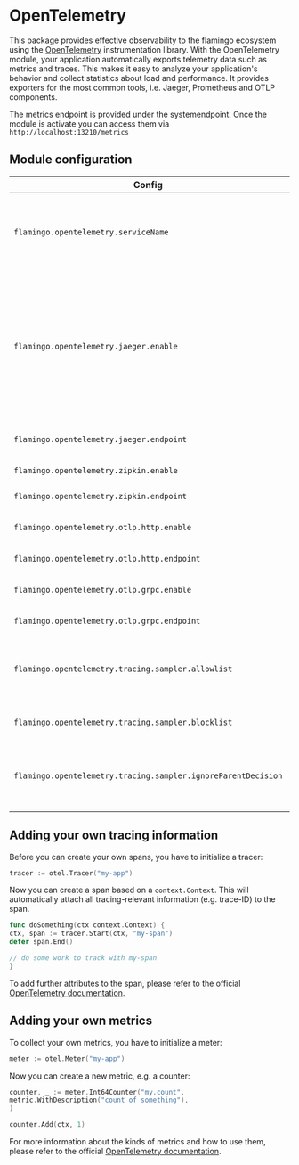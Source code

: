 # OpenTelemetry

This package provides effective observability to the flamingo ecosystem using
the [OpenTelemetry](https://opentelemetry.io/) instrumentation library.
With the OpenTelemetry module, your application automatically exports telemetry data such as metrics and traces.
This makes it easy to analyze your application's behavior and collect statistics about load and performance.
It provides exporters for the most common tools, i.e. Jaeger, Prometheus and OTLP components.

The metrics endpoint is provided under the systemendpoint. Once the module is activate you can access them
via `http://localhost:13210/metrics`

## Module configuration

| Config                                                        | Default Value                        | Description                                                                                                                                                           |
|---------------------------------------------------------------|--------------------------------------|-----------------------------------------------------------------------------------------------------------------------------------------------------------------------|
| `flamingo.opentelemetry.serviceName`                          | `flamingo`                           | serviceName is automatically added to all traces as `service.name` attribute                                                                                          |
| `flamingo.opentelemetry.jaeger.enable`                        | `false`                              | enables the jaeger exporter <br> :information_source: With Jaeger v1.35 they officially support the OpenTelemetry Protocol, so you can use the OTLP exporter instead. |
| `flamingo.opentelemetry.jaeger.endpoint`                      | `http://localhost:14268/api/traces`  | URL to the jaeger instance                                                                                                                                            |
| `flamingo.opentelemetry.zipkin.enable`                        | `false`                              | enables the zipkin exporter                                                                                                                                           |
| `flamingo.opentelemetry.zipkin.endpoint`                      | `http://localhost:9411/api/v2/spans` | URL to the zipkin instance                                                                                                                                            |
| `flamingo.opentelemetry.otlp.http.enable`                     | `false`                              | enables the OTLP HTTP exporter                                                                                                                                        |
| `flamingo.opentelemetry.otlp.http.endpoint`                   | `http://localhost:4318/v1/traces`    | URL to the OTLP collector                                                                                                                                             |
| `flamingo.opentelemetry.otlp.grpc.enable`                     | `false`                              | enables the OTLP gRPC exporter                                                                                                                                        |
| `flamingo.opentelemetry.otlp.grpc.endpoint`                   | `grpc://localhost:4317/v1/traces`    | URL to the OTLP collector                                                                                                                                             |
| `flamingo.opentelemetry.tracing.sampler.allowlist`            | `[]`                                 | list of URL paths that are sampled; if empty, all paths are allowed                                                                                                   |
| `flamingo.opentelemetry.tracing.sampler.blocklist`            | `[]`                                 | list of URL paths that are never sampled                                                                                                                              |
| `flamingo.opentelemetry.tracing.sampler.ignoreParentDecision` | `true`                               | if `true`, we will ignore sampling decisions of the parent span                                                                                                       |

## Adding your own tracing information

Before you can create your own spans, you have to initialize a tracer:

```go
tracer := otel.Tracer("my-app")
```

Now you can create a span based on a `context.Context`. This will automatically attach all tracing-relevant
information (e.g. trace-ID) to the span.

```go
func doSomething(ctx context.Context) {
ctx, span := tracer.Start(ctx, "my-span")
defer span.End()

// do some work to track with my-span	
}
```

To add further attributes to the span, please refer to the
official [OpenTelemetry documentation](https://opentelemetry.io/docs/instrumentation/go/manual/#traces).

## Adding your own metrics

To collect your own metrics, you have to initialize a meter:

```go
meter := otel.Meter("my-app")
```

Now you can create a new metric, e.g. a counter:

```go
counter, _ := meter.Int64Counter("my.count",
metric.WithDescription("count of something"),
)

counter.Add(ctx, 1)
```

For more information about the kinds of metrics and how to use them, please refer to the
official [OpenTelemetry documentation](https://opentelemetry.io/docs/instrumentation/go/manual/#metrics).